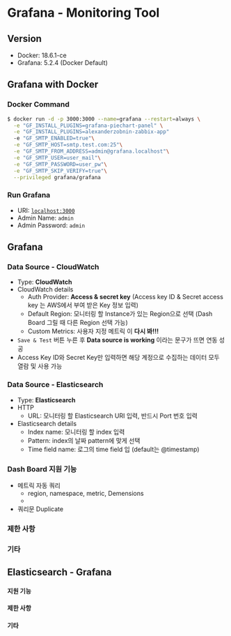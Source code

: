 # Grafana - Monitoring Tool

## Version
- Docker: 18.6.1-ce
- Grafana: 5.2.4 (Docker Default)

## Grafana with Docker
### Docker Command
```bash
$ docker run -d -p 3000:3000 --name=grafana --restart=always \
  -e "GF_INSTALL_PLUGINS=grafana-piechart-panel" \
  -e "GF_INSTALL_PLUGINS=alexanderzobnin-zabbix-app"
  -e "GF_SMTP_ENABLED=true"\
  -e "GF_SMTP_HOST=smtp.test.com:25"\
  -e "GF_SMTP_FROM_ADDRESS=admin@grafana.localhost"\
  -e "GF_SMTP_USER=user_mail"\
  -e "GF_SMTP_PASSWORD=user_pw"\
  -e "GF_SMTP_SKIP_VERIFY=true"\
  --privileged grafana/grafana
```

### Run Grafana
- URI: [`localhost:3000`](http://localhost:3005)
- Admin Name: `admin`
- Admin Password: `admin`


## Grafana
### Data Source - CloudWatch
- Type: **CloudWatch**
- CloudWatch details
  * Auth Provider: **Access & secret key**
  (Access key ID & Secret access key 는 AWS에서 부여 받은 Key 정보 입력)
  * Default Region: 모니터링 할 Instance가 있는 Region으로 선택 (Dash Board 그릴 때 다른 Region 선택 가능)
  * Custom Metrics: 사용자 지정 메트릭 이 **다시 봐!!!**
- `Save & Test` 버튼 누른 후 **Data source is working** 이라는 문구가 뜨면 연동 성공
- Access Key ID와 Secret Key만 입력하면 해당 계정으로 수집하는 데이터 모두 열람 및 사용 가능

### Data Source - Elasticsearch
- Type: **Elasticsearch**
- HTTP
  * URL: 모니터링 할 Elasticsearch URI 입력, 반드시 Port 번호 입력
- Elasticsearch details
  * Index name: 모니터링 할 index 입력
  * Pattern: index의 날짜 pattern에 맞게 선택
  * Time field name: 로그의 time field 입 (default는 \@timestamp)


### Dash Board 지원 기능
- 메트릭 자동 쿼리
  * region, namespace, metric, Demensions
  *
- 쿼리문 Duplicate

### 제한 사항
### 기타

## Elasticsearch - Grafana
#### 지원 기능
#### 제한 사항
#### 기타
